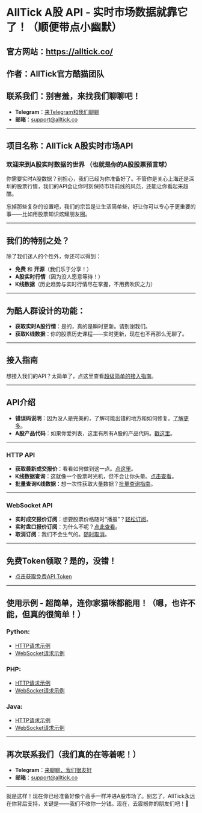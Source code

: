 # AllTick A股 API - 实时市场数据就靠它了！（顺便带点小幽默）

## 官方网站：https://alltick.co/
## 作者：AllTick官方酷猫团队  
## 联系我们：别害羞，来找我们聊聊吧！  
- **Telegram**：[来Telegram和我们聊聊](https://t.me/alltick001)  
- **邮箱**：[support@alltick.co](mailto:support@alltick.co)  

---

## 项目名称：AllTick A股实时市场API

### 欢迎来到A股实时数据的世界 （也就是你的A股股票预言球）
你需要实时A股数据？别担心，我们已经为你准备好了。不管你是关心上海还是深圳的股票行情，我们的API会让你时刻保持市场前线的风范，还能让你看起来超酷。

忘掉那些复杂的设置吧，我们的宗旨是让生活简单些，好让你可以专心于更重要的事——比如用股票知识炫耀朋友圈。

---

## 我们的特别之处？  
除了我们迷人的个性外，你还可以得到：

- **免费** 和 **开源**（我们乐于分享！）  
- **A股实时行情**（因为没人愿意等待！）  
- **K线数据**（历史趋势与实时行情尽在掌握，不用费吹灰之力）

---

## 为酷人群设计的功能：
- **获取实时A股行情**：是的，真的是瞬时更新。请别谢我们。  
- **获取K线数据**：你的股票历史课程——实时更新，现在也不再那么无聊了。

---

## 接入指南
想接入我们的API？太简单了，点这里查看[超级简单的接入指南](./access_guide_cn.md)。

---

## API介绍

- **错误码说明**：因为没人是完美的，了解可能出错的地方和如何修复。[了解更多](./error_code_description_cn.md)。  
- **A股产品代码**：如果你爱列表，这里有所有A股的产品代码。[戳这里](./product_code_list_A_stock_cn.md)。

---

### HTTP API
- **获取最新成交报价**：看看如何做到这一点。[点这里](./http_interface/latest_transaction_price_query_cn.md)。  
- **K线数据查询**：这就像一个股票时光机，但不会让你头晕。[点击查看](./http_interface/kline_query_cn.md)。  
- **批量查询K线数据**：想一次性获取大量数据？[批量查询指南](./http_interface/batch_kline_query_cn.md)。

---

### WebSocket API
- **实时成交报价订阅**：想要股票价格随时“播报”？[轻松订阅](./websocket_interface/realtime_transaction_quote_subscription_cn.md)。  
- **实时盘口报价订阅**：为什么不呢？[点此查看](./websocket_interface/realtime_order_book_quote_subscription_cn.md)。  
- **取消订阅**：我们不会生气的。[随时取消](./websocket_interface/cancel_realtime_quote_subscription_cn.md)。

---

## 免费Token领取？是的，没错！  
- [点击获取免费API Token](./token_application_cn.md)

---

## 使用示例 - 超简单，连你家猫咪都能用！（嗯，也许不能，但真的很简单！）

### Python:
- [HTTP请求示例](./example/python/http_python_example.py)
- [WebSocket请求示例](./example/python/websocket_python_example.py)

### PHP:
- [HTTP请求示例](./example/php/php_http_curl.php)
- [WebSocket请求示例](./example/php/php_websocket_workerman.php)

### Java:
- [HTTP请求示例](./example/java/HttpJavaExample.java)
- [WebSocket请求示例](./example/java/WebSocketJavaExample.java)

---

## 再次联系我们（我们真的在等着呢！）  
- **Telegram**：[来聊聊，我们很友好](https://t.me/alltick001)  
- **邮箱**：[support@alltick.co](mailto:support@alltick.co)  


---

就是这样！现在你已经准备好像个高手一样冲进A股市场了。别忘了，AllTick永远在你背后支持，关键是——我们不收你一分钱。现在，去震撼你的朋友们吧！🚀

